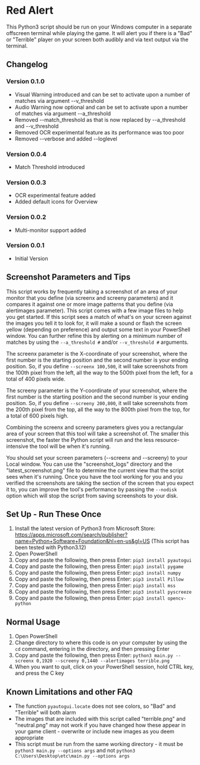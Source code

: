 # Red Alert

This Python3 script should be run on your Windows computer in a separate offscreen terminal while playing the game.  It will alert you if there is a "Bad" or "Terrible" player on your screen both audibly and via text output via the terminal.


## Changelog

### Version 0.1.0
* Visual Warning introduced and can be set to activate upon a number of matches via argument --v_threshold
* Audio Warning now optional and can be set to activate upon a number of matches via argument --a_threshold
* Removed --match_threshold as that is now replaced by --a_threshold and --v_threshold
* Removed OCR experimental feature as its performance was too poor
* Removed --verbose and added --loglevel

### Version 0.0.4
* Match Threshold introduced

### Version 0.0.3
* OCR experimental feature added
* Added default icons for Overview

### Version 0.0.2
* Multi-monitor support added

### Version 0.0.1
* Initial Version


## Screenshot Parameters and Tips

This script works by frequently taking a screenshot of an area of your monitor that you define (via screenx and screeny parameters) and it compares it against one or more image patterns that you define (via alertimages parameter).  This script comes with a few image files to help you get started.  If this script sees a match of what's on your screen against the images you tell it to look for, it will make a sound or flash the screen yellow (depending on preference) and output some text in your PowerShell window.  You can further refine this by alerting on a minimum number of matches by using the `--a_threshold #` and/or `--v_threshold #` arguments.

The screenx parameter is the X-coordinate of your screenshot, where the first number is the starting position and the second number is your ending position.  So, if you define `--screenx 100,500`, it will take screenshots from the 100th pixel from the left, all the way to the 500th pixel from the left, for a total of 400 pixels wide.

The screeny parameter is the Y-coordinate of your screenshot, where the first number is the starting position and the second number is your ending position.  So, if you define `--screeny 200,800`, it will take screenshots from the 200th pixel from the top, all the way to the 800th pixel from the top, for a total of 600 pixels high.

Combining the screenx and screeny parameters gives you a rectangular area of your screen that this tool will take a screenshot of.  The smaller this screenshot, the faster the Python script will run and the less resource-intensive the tool will be when it's running.

You should set your screen parameters (--screenx and --screeny) to your Local window.  You can use the "screenshot_logs" directory and the "latest_screenshot.png" file to determine the current view that the script sees when it's running.  Once you have the tool working for you and you verified the screenshots are taking the section of the screen that you expect it to, you can improve the tool's performance by passing the `--nodisk` option which will stop the script from saving screenshots to your disk.


## Set Up - Run These Once

1. Install the latest version of Python3 from Microsoft Store: https://apps.microsoft.com/search/publisher?name=Python+Software+Foundation&hl=en-us&gl=US
(This script has been tested with Python3.12)
2. Open PowerShell
3. Copy and paste the following, then press Enter: `pip3 install pyautogui`
4. Copy and paste the following, then press Enter: `pip3 install pygame`
5. Copy and paste the following, then press Enter: `pip3 install numpy`
6. Copy and paste the following, then press Enter: `pip3 install Pillow`
7. Copy and paste the following, then press Enter: `pip3 install mss`
8. Copy and paste the following, then press Enter: `pip3 install pyscreeze`
9. Copy and paste the following, then press Enter: `pip3 install opencv-python`


## Normal Usage

1. Open PowerShell
2. Change directory to where this code is on your computer by using the `cd` command, entering in the directory, and then pressing Enter
3. Copy and paste the following, then press Enter: `python3 main.py --screenx 0,1920 --screeny 0,1440 --alertimages terrible.png`
4. When you want to quit, click on your PowerShell session, hold CTRL key, and press the C key


## Known Limitations and other FAQ

* The function `pyautogui.locate` does not see colors, so "Bad" and "Terrible" will both alarm
* The images that are included with this script called "terrible.png" and "neutral.png" may not work if you have changed how these appear in your game client - overwrite or include new images as you deem appropriate
* This script must be run from the same working directory - it must be `python3 main.py --options args` and not `python3 C:\Users\Desktop\etc\main.py --options args`
